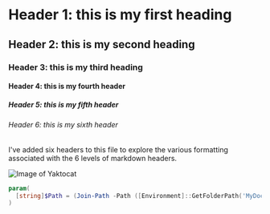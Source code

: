 # Header 1: this is my first heading
## Header 2: this is my second heading
### Header 3: this is my third heading
#### Header 4: this is my fourth header
##### Header 5: this is my fifth header
###### Header 6: this is my sixth header

I've added six headers to this file to explore the various formatting associated with the 6 levels of markdown headers.

![Image of Yaktocat](https://octodex.github.com/images/yaktocat.png)

``` powershell
param(
  [string]$Path = (Join-Path -Path ([Environment]::GetFolderPath('MyDocuments')) -ChildPath 'Skill Sprints')
)
```
